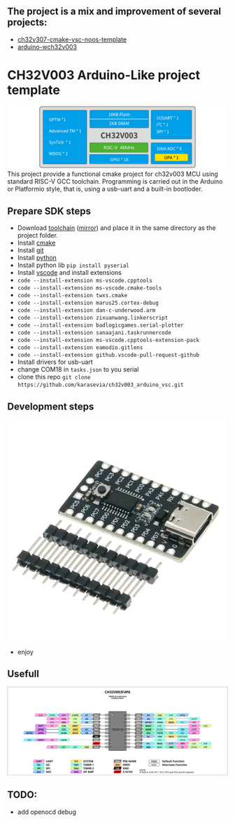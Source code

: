 ## The project is a mix and improvement of several projects: 
* [ch32v307-cmake-vsc-noos-template](https://github.com/sadkotheguest/ch32v307-cmake-vsc-noos-template)
* [arduino-wch32v003](https://github.com/AlexanderMandera/arduino-wch32v003)

# CH32V003 Arduino-Like project template
![specifications](docs/specifications.png)
This project provide a functional cmake project for ch32v003 MCU using standard RISC-V GCC toolchain. Programming is carried out in the Arduino or Platformio style, that is, using a usb-uart and a built-in bootloder.

## Prepare SDK steps
 - Download [toolchain](https://disk.yandex.ru/d/FtX5PrUw41lY9g) ([mirror](https://drive.google.com/file/d/182DQ3UHFmaeHobr4jvkXTgFteFnm_5XY/view?usp=sharing)) and place it in the same directory as the project folder.
 - Install [cmake](https://cmake.org/download/)
 - Install [git](https://git-scm.com/downloads/win)
 - Install [python](https://www.python.org/downloads/windows/)
 - Install python lib `pip install pyserial`
 - Install [vscode](https://code.visualstudio.com/) and install extensions
 - `code --install-extension ms-vscode.cpptools`
 - `code --install-extension ms-vscode.cmake-tools`
 - `code --install-extension twxs.cmake`
 - `code --install-extension marus25.cortex-debug`
 - `code --install-extension dan-c-underwood.arm`
 - `code --install-extension zixuanwang.linkerscript`
 - `code --install-extension badlogicgames.serial-plotter`
 - `code --install-extension sanaajani.taskrunnercode`
 - `code --install-extension ms-vscode.cpptools-extension-pack`
 - `code --install-extension eamodio.gitlens`
 - `code --install-extension github.vscode-pull-request-github`
 - Install drivers for usb-uart
 - change COM18 in `tasks.json` to you serial
 - clone this repo `git clone https://github.com/karasevia/ch32v003_arduino_vsc.git`

## Development steps
![board_view](docs/board_view.PNG)
 - enjoy

## Usefull
![mcu_view](docs/ch32v003f4p6.svg)

## TODO:

 - add openocd debug
